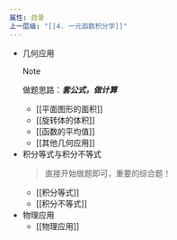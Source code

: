 ```yaml
---
属性: 目录
上一层级: "[[4. 一元函数积分学]]"
---
```


- 几何应用
	> [!note] 
	> 做题思路：***套公式，做计算***
	- [[平面图形的面积]]
	- [[旋转体的体积]]
	- [[函数的平均值]]
	- [[其他几何应用]]
- 积分等式与积分不等式
	> 直接开始做题即可，重要的综合题！
	- [[积分等式]]
	- [[积分不等式]]
- 物理应用
	- [[物理应用]]